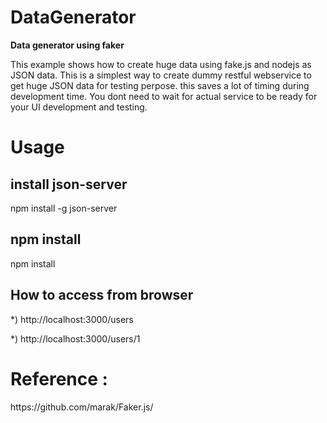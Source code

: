 # DataGenerator
<b>Data generator using faker</b>
<p>This example shows how to create huge data using fake.js and nodejs as JSON data. This is a simplest way to create dummy restful webservice to get huge JSON data for testing perpose. this saves a lot of timing during development time. You dont need to wait for actual service to be ready for your UI development and testing.</p>
<h1>Usage</h1>
<h2>install json-server</h2>
npm install -g json-server

<h2>npm install</h2>

npm install

<h2>How to access from browser</h2>

 <p> *) http://localhost:3000/users </p>
 <p> *) http://localhost:3000/users/1 </p>
 
 <h1>Reference :</h1>
 https://github.com/marak/Faker.js/
